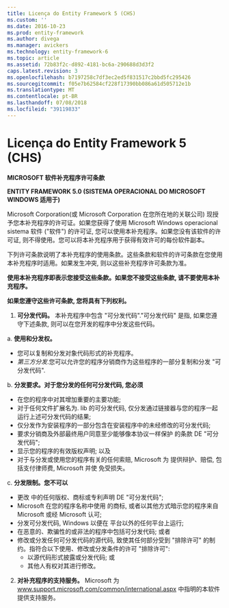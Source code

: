 ```yaml
---
title: Licença do Entity Framework 5 (CHS)
ms.custom: ''
ms.date: 2016-10-23
ms.prod: entity-framework
ms.author: divega
ms.manager: avickers
ms.technology: entity-framework-6
ms.topic: article
ms.assetid: 72b83f2c-d892-4181-bc6a-290688d3d3f2
caps.latest.revision: 3
ms.openlocfilehash: b7197258c7df3ec2ed5f831517c2bbd5fc295426
ms.sourcegitcommit: f05e7b62584cf228f17390bb086a61d505712e1b
ms.translationtype: MT
ms.contentlocale: pt-BR
ms.lasthandoff: 07/08/2018
ms.locfileid: "39119833"
---
```

# <a name="entity-framework-5-license-chs"></a>Licença do Entity Framework 5 (CHS)
**MICROSOFT 软件补充程序许可条款**

**ENTITY FRAMEWORK 5.0 (SISTEMA OPERACIONAL DO MICROSOFT WINDOWS 适用于)**

Microsoft Corporation(或 Microsoft Corporation 在您所在地的关联公司) 现授予您本补充程序的许可证。如果您获得了使用 Microsoft Windows operacional sistema 软件 ("软件") 的许可证, 您可以使用本补充程序。如果您没有该软件的许可证, 则不得使用。您可以将本补充程序用于获得有效许可的每份软件副本。

下列许可条款说明了本补充程序的使用条款。这些条款和软件的许可条款在您使用本补充程序时适用。如果发生冲突, 则以这些补充程序许可条款为准。

**使用本补充程序即表示您接受这些条款。如果您不接受这些条款, 请不要使用本补充程序。**

**如果您遵守这些许可条款, 您将具有下列权利。**

1. **可分发代码。** 本补充程序中包含 "可分发代码"."可分发代码" 是指, 如果您遵守下述条款, 则可以在您开发的程序中分发这些代码。

a. **使用和分发权。**

-   您可以复制和分发对象代码形式的补充程序。
-   *第三方分发*.您可以允许您的程序分销商作为这些程序的一部分复制和分发 "可分发代码".

b. **分发要求。对于您分发的任何可分发代码, 您必须**

-   在您的程序中对其增加重要的主要功能;
-   对于任何文件扩展名为. lib 的可分发代码, 仅分发通过链接器与您的程序一起运行上述可分发代码的结果;
-   仅分发作为安装程序的一部分包含在安装程序中的未经修改的可分发代码;
-   要求分销商及外部最终用户同意至少能够像本协议一样保护 的条款 DE "可分发代码";
-   显示您的程序的有效版权声明; 以及
-   对于与分发或使用您的程序有关的任何索赔, Microsoft 为 提供辩护、赔偿, 包括支付律师费, Microsoft 并使 免受损失。

c. **分发限制。您不可以**

-   更改 中的任何版权、商标或专利声明 DE "可分发代码";
-   Microsoft 在您的程序名称中使用 的商标, 或者以其他方式暗示您的程序来自 Microsoft 或经 Microsoft 认可;
-   分发可分发代码, Windows 以便在 平台以外的任何平台上运行;
-   在恶意的、欺骗性的或非法的程序中包括可分发代码; 或者
-   修改或分发任何可分发代码的源代码, 致使其任何部分受到 "排除许可" 的制约。指符合以下使用、修改或分发条件的许可 "排除许可":
    -   以源代码形式披露或分发代码; 或
    -   其他人有权对其进行修改。

2. **对补充程序的支持服务。** Microsoft 为 www.support.microsoft.com/common/international.aspx 中指明的本软件提供支持服务。
